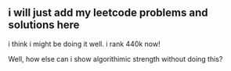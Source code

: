 ## i will just add my leetcode problems and solutions here

i think i might be doing it well. i rank 440k now!

Well, how else can i show algorithimic strength without doing this?
